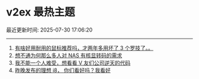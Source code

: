 # v2ex 最热主题

最近更新时间: 2025-07-30 17:06:20

--- 
1. [有啥好用耐用的鼠标推荐吗，才两年多用坏了 3 个罗技了。。](https://www.v2ex.com/t/1148641) 
2. [想不通为何那么多人对 NAS 有核显转码的需求](https://www.v2ex.com/t/1148642) 
3. [我不能一个人难受，想看看 V 友们公司逆天的代码](https://www.v2ex.com/t/1148645) 
4. [昨晚发布的理想 i8， 你们看好吗？我看好](https://www.v2ex.com/t/1148667) 
